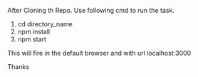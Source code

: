 After Cloning th Repo.
Use following cmd to run the task.
1. cd directory_name
2. npm install
3. npm start

This will fire in the default browser and with url localhost:3000

Thanks
